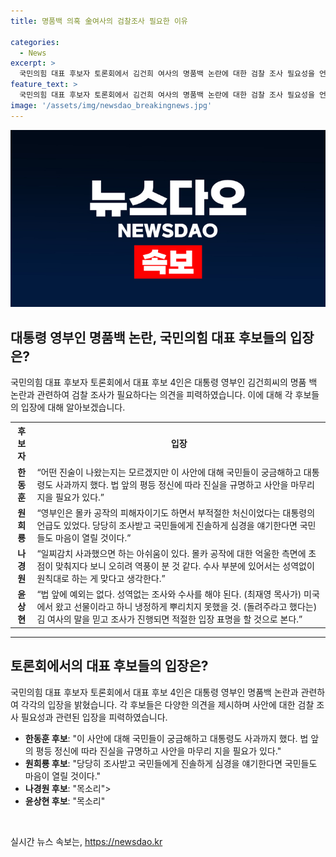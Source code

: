 ```yaml
---
title: 명품백 의혹 金여사의 검찰조사 필요한 이유

categories:
  - News
excerpt: >
  국민의힘 대표 후보자 토론회에서 김건희 여사의 명품백 논란에 대한 검찰 조사 필요성을 언급하며, 법 앞의 평등과 진실 규명을 강조한 내용. 후보들은 각자의 입장을 피력하였으며, 몰카 공작과 관련하여 성역없는 수사와 규칙적인 조사를 강조하며 논의하였다. 모든 후보들이 김건희 여사에 대한 검찰 조사를 필요하다는 OX퀴즈에 동의하여 주목을 끌었다. (단어 수: 77)
feature_text: >
  국민의힘 대표 후보자 토론회에서 김건희 여사의 명품백 논란에 대한 검찰 조사 필요성을 언급하며, 법 앞의 평등과 진실 규명을 강조한 내용. 후보들은 각자의 입장을 피력하였으며, 몰카 공작과 관련하여 성역없는 수사와 규칙적인 조사를 강조하며 논의하였다. 모든 후보들이 김건희 여사에 대한 검찰 조사를 필요하다는 OX퀴즈에 동의하여 주목을 끌었다. (단어 수: 77)
image: '/assets/img/newsdao_breakingnews.jpg'
---
```


<p><img src="/assets/img/newsdao_breakingnews.jpg" alt="implanttips 속보" /></p>

<h2 data-ke-size="size26">대통령 영부인 명품백 논란, 국민의힘 대표 후보들의 입장은?</h2>

<p data-ke-size="size16">국민의힘 대표 후보자 토론회에서 대표 후보 4인은 대통령 영부인 김건희씨의 명품 백 논란과 관련하여 검찰 조사가 필요하다는 의견을 피력하였습니다. 이에 대해 각 후보들의 입장에 대해 알아보겠습니다.</p>

<table>
    <tr>
        <th>후보자</th>
        <th>입장</th>
    </tr>
    <tr>
        <td style="text-align: center; height: 17px;"><b>한동훈</b></td>
        <td>“어떤 진술이 나왔는지는 모르겠지만 이 사안에 대해 국민들이 궁금해하고 대통령도 사과까지 했다. 법 앞의 평등 정신에 따라 진실을 규명하고 사안을 마무리 지을 필요가 있다.”</td>
    </tr>
    <tr>
        <td style="text-align: center; height: 17px;"><b>원희룡</b></td>
        <td>“영부인은 몰카 공작의 피해자이기도 하면서 부적절한 처신이었다는 대통령의 언급도 있었다. 당당히 조사받고 국민들에게 진솔하게 심경을 얘기한다면 국민들도 마음이 열릴 것이다.”</td>
    </tr>
    <tr>
        <td style="text-align: center; height: 17px;"><b>나경원</b></td>
        <td>“일찌감치 사과했으면 하는 아쉬움이 있다. 몰카 공작에 대한 억울한 측면에 초점이 맞춰지다 보니 오히려 역풍이 분 것 같다. 수사 부분에 있어서는 성역없이 원칙대로 하는 게 맞다고 생각한다.”</td>
    </tr>
    <tr>
        <td style="text-align: center; height: 17px;"><b>윤상현</b></td>
        <td>“법 앞에 예외는 없다. 성역없는 조사와 수사를 해야 된다. (최재영 목사가) 미국에서 왔고 선물이라고 하니 냉정하게 뿌리치지 못했을 것. (돌려주라고 했다는) 김 여사의 말을 믿고 조사가 진행되면 적절한 입장 표명을 할 것으로 본다.”</td>
    </tr>
</table>

<hr>

<h2 data-ke-size="size26">토론회에서의 대표 후보들의 입장은?</h2>

<p data-ke-size="size16">국민의힘 대표 후보자 토론회에서 대표 후보 4인은 대통령 영부인 명품백 논란과 관련하여 각각의 입장을 밝혔습니다. 각 후보들은 다양한 의견을 제시하며 사안에 대한 검찰 조사 필요성과 관련된 입장을 피력하였습니다.</p>

<ul>
    <li><b>한동훈 후보</b>: "이 사안에 대해 국민들이 궁금해하고 대통령도 사과까지 했다. 법 앞의 평등 정신에 따라 진실을 규명하고 사안을 마무리 지을 필요가 있다."</li>
    <li><b>원희룡 후보</b>: "당당히 조사받고 국민들에게 진솔하게 심경을 얘기한다면 국민들도 마음이 열릴 것이다."</li>
    <li><b>나경원 후보</b>: "목소리"></li>
    <li><b>윤상현 후보</b>: "목소리"</li>
</ul>

<p data-ke-size="size16">&nbsp;</p>
실시간 뉴스 속보는, <a href="https://newsdao.kr" rel="dofollow">https://newsdao.kr</a>


